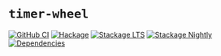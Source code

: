 # `timer-wheel`

[![GitHub CI](https://github.com/mitchellwrosen/timer-wheel/workflows/CI/badge.svg)](https://github.com/mitchellwrosen/timer-wheel/actions)
[![Hackage](https://img.shields.io/hackage/v/timer-wheel.svg)](https://hackage.haskell.org/package/timer-wheel)
[![Stackage LTS](https://stackage.org/package/timer-wheel/badge/lts)](https://www.stackage.org/lts/package/timer-wheel)
[![Stackage Nightly](https://stackage.org/package/timer-wheel/badge/nightly)](https://www.stackage.org/nightly/package/timer-wheel)
[![Dependencies](https://img.shields.io/hackage-deps/v/timer-wheel)](https://packdeps.haskellers.com/reverse/timer-wheel)
